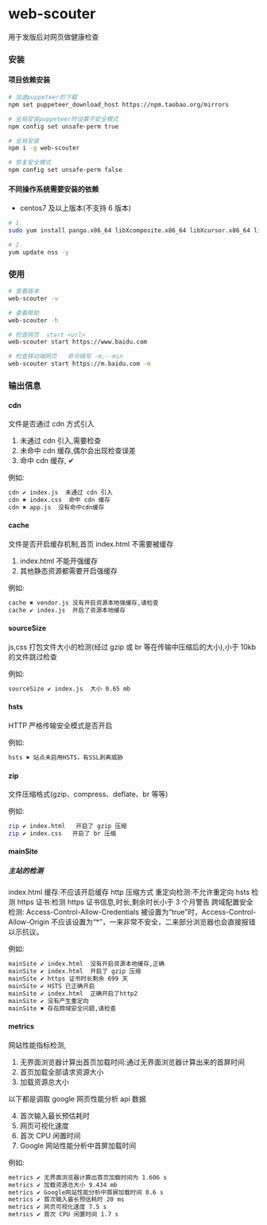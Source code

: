 # web-scouter

用于发版后对网页做健康检查

### 安装

#### 项目依赖安装

```bash
# 加速puppeteer的下载
npm set puppeteer_download_host https://npm.taobao.org/mirrors

# 全局安装puppeteer时设置不安全模式
npm config set unsafe-perm true

# 全局安装
npm i -g web-scouter

# 恢复安全模式
npm config set unsafe-perm false
```

#### 不同操作系统需要安装的依赖

- centos7 及以上版本(不支持 6 版本)

```bash
# 1.
sudo yum install pango.x86_64 libXcomposite.x86_64 libXcursor.x86_64 libXdamage.x86_64 libXext.x86_64 libXi.x86_64 libXtst.x86_64 cups-libs.x86_64 libXScrnSaver.x86_64 libXrandr.x86_64 GConf2.x86_64 alsa-lib.x86_64 atk.x86_64 gtk3.x86_64 ipa-gothic-fonts xorg-x11-fonts-100dpi xorg-x11-fonts-75dpi xorg-x11-utils xorg-x11-fonts-cyrillic xorg-x11-fonts-Type1 xorg-x11-fonts-misc

# 2.
yum update nss -y
```

### 使用

```bash
# 查看版本
web-scouter -v

# 查看帮助
web-scouter -h

# 检查网页  start <url>
web-scouter start https://www.baidu.com

# 检查移动端网页   命令缩写 -m,--min
web-scouter start https://m.baidu.com -m
```

### 输出信息

#### cdn

文件是否通过 cdn 方式引入

1. 未通过 cdn 引入,需要检查
2. 未命中 cdn 缓存,偶尔会出现检查误差
3. 命中 cdn 缓存, ✔

例如:

```bash
cdn ✔ index.js  未通过 cdn 引入
cdn ✖ index.css  命中 cdn 缓存
cdn ✖ app.js  没有命中cdn缓存
```

#### cache

文件是否开启缓存机制,首页 index.html 不需要被缓存

1. index.html 不能开强缓存
2. 其他静态资源都需要开启强缓存

例如:

```bash
cache ✖ vendor.js 没有开启资源本地强缓存,请检查
cache ✔ index.js  开启了资源本地缓存
```

#### sourceSize

js,css 打包文件大小的检测(经过 gzip 或 br 等在传输中压缩后的大小),小于 10kb 的文件跳过检查

例如:

```bash
sourceSize ✔ index.js  大小 0.65 mb
```

#### hsts

HTTP 严格传输安全模式是否开启

例如:

```bash
hsts ✖ 站点未启用HSTS，有SSL剥离威胁
```

#### zip

文件压缩格式(gzip、compress、deflate、br 等等)

例如:

```bash
zip ✔ index.html   开启了 gzip 压缩
zip ✔ index.css   开启了 br 压缩
```

#### mainSite

##### 主站的检测

index.html 缓存:不应该开启缓存
http 压缩方式
重定向检测:不允许重定向
hsts 检测
https 证书:检测 https 证书信息,时长,剩余时长小于 3 个月警告
跨域配置安全检测: Access-Control-Allow-Credentials 被设置为“true”时，Access-Control-Allow-Origin 不应该设置为“\*”，一来非常不安全，二来部分浏览器也会直接报错以示抗议。

例如:

```bash
mainSite ✔ index.html  没有开启资源本地缓存,正确
mainSite ✔ index.html  开启了 gzip 压缩
mainSite ✔ https 证书时长剩余 699 天
mainSite ✔ HSTS 已正确开启
mainSite ✔ index.html  正确开启了http2
mainSite ✔ 没有产生重定向
mainSite ✖ 存在跨域安全问题,请检查
```

#### metrics

网站性能指标检测,

1. 无界面浏览器计算出首页加载时间:通过无界面浏览器计算出来的首屏时间
2. 首页加载全部请求资源大小
3. 加载资源总大小

以下都是调取 google 网页性能分析 api 数据

4. 首次输入最长预估耗时
5. 网页可视化速度
6. 首次 CPU 闲置时间
7. Google 网站性能分析中首屏加载时间

例如:

```bash
metrics ✔ 无界面浏览器计算出首页加载时间为 1.606 s
metrics ✔ 加载资源总大小 9.434 mb
metrics ✔ Google网站性能分析中首屏加载时间 0.6 s
metrics ✔ 首次输入最长预估耗时 20 ms
metrics ✔ 网页可视化速度 7.5 s
metrics ✔ 首次 CPU 闲置时间 1.7 s
```
